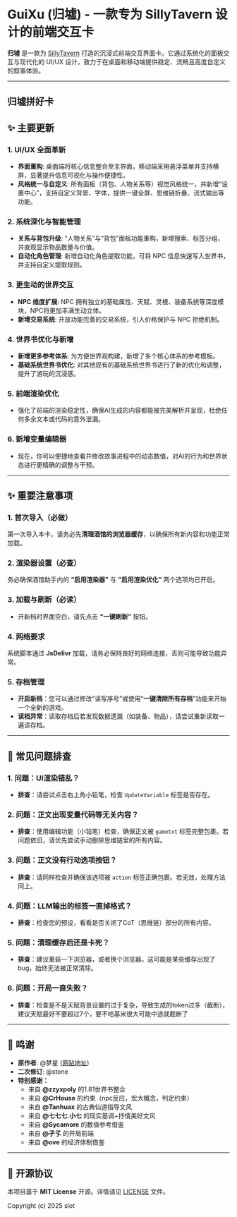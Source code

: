# GuiXu (归墟) - 一款专为 SillyTavern 设计的前端交互卡

**归墟** 是一款为 [SillyTavern](https://github.com/SillyTavern/SillyTavern) 打造的沉浸式前端交互界面卡。它通过系统化的面板交互与现代化的 UI/UX 设计，致力于在桌面和移动端提供稳定、流畅且高度自定义的叙事体验。

---

## **归墟拼好卡**

## ✨ 主要更新

### 1. **UI/UX 全面革新**
- **界面重构**: 桌面端将核心信息整合至主界面，移动端采用悬浮菜单并支持横屏，显著提升信息可视化与操作便捷性。
- **风格统一与自定义**: 所有面板（背包、人物关系等）视觉风格统一，并新增“设置中心”，支持自定义背景、字体，提供一键全屏、思维链折叠、流式输出等功能。

### 2. **系统深化与智能管理**
- **关系与背包升级**: “人物关系”与“背包”面板功能重构，新增搜索、标签分组，并直观显示物品数量与价值。
- **自动化角色管理**: 新增自动化角色提取功能，可将 NPC 信息快速写入世界书，并支持自定义提取规则。

### 3. **更生动的世界交互**
- **NPC 维度扩展**: NPC 拥有独立的基础属性、天赋、灵根、装备系统等深度模块，NPC将更加丰满生动立体。
- **新增交易系统**: 开放功能完善的交易系统，引入价格保护与 NPC 拒绝机制。

### 4. **世界书优化与新增**
- **新增更多参考体系**: 为方便世界观构建，新增了多个核心体系的参考模板。
- **基础系统世界书优化**: 对其他现有的基础系统世界书进行了新的优化和调整，提升了游玩的沉浸感。

### 5. **前端渲染优化**
- 强化了前端的渲染稳定性，确保AI生成的内容都能被完美解析并呈现，杜绝任何多余文本或代码的意外泄漏。

### 6. **新增变量编辑器**
- 现在，你可以便捷地查看并修改故事进程中的动态数值，对AI的行为和世界状态进行更精确的调整与干预。

---

## ✨ 重要注意事项

### 1. **首次导入（必做）**
第一次导入本卡，请务必先**清理酒馆的浏览器缓存**，以确保所有新内容和功能正常加载。

### 2. **渲染器设置（必查）**
务必确保酒馆助手内的 **“启用渲染器”** 与 **“启用渲染优化”** 两个选项均已开启。

### 3. **加载与刷新（必读）**
- 开新档时界面空白，请先点击 **“一键刷新”** 按钮。

### 4. **网络要求**
系统脚本通过 **JsDelivr** 加载，请务必保持良好的网络连接，否则可能导致功能异常。

### 5. **存档管理**
- **开启新档**：您可以通过修改“读写序号”或使用“**一键清除所有存档**”功能来开始一个全新的游戏。
- **读档异常**：读取存档后若发现数据遗漏（如装备、物品），请尝试重新读取一遍该存档。

---

## 🔧 常见问题排查

### 1. **问题：UI渲染错乱？**
- **排查**：请尝试点击右上角小铅笔，检查 `UpdateVariable` 标签是否存在。

### 2. **问题：正文出现变量代码等无关内容？**
- **排查**：使用编辑功能（小铅笔）检查，确保正文被 `gametxt` 标签完整包裹。若问题依旧，请优先尝试手动删除思维链里的所有内容。

### 3. **问题：正文没有行动选项按钮？**
- **排查**：请同样检查并确保该选项被 `action` 标签正确包裹。若无效，处理方法同上。

### 4. **问题：LLM输出的标签一直掉格式？**
- **排查**：检查您的预设，看看是否关闭了CoT（思维链）部分的所有内容。

### 5. **问题：清理缓存后还是卡死？**
- **排查**：建议重装一下浏览器，或者换个浏览器。这可能是某些缓存出现了bug，始终无法被正常清除。

### 6. **问题：开局一直失败？**
- **排查**：检查是不是天赋背景设置的过于复杂，导致生成的token过多（截断），建议天赋最好不要超过7个，要不哈基米很大可能中途就截断了

---

## 🙏 鸣谢

- **原作者**: @梦星 ([原贴地址](https://discord.com/channels/1134557553011998840/1395002325751300227))
- **二次修订**: @stone
- **特别感谢：**
    * 来自 **@zzyxpoly** 的1.81世界书整合
    * 来自 **@CrHouse** 的约束（npc反应，宏大概念，判定约束）
    * 来自 **@Tanhuax** 的古典仙道指导文风
    * 来自 **@七七七.小七** 的现实基调+抒情美好文风
    * 来自 **@Sycamore** 的数值参考借鉴
    * 来自 **@孑孓** 的开局前端
    * 来自 **@ove** 的经济体制借鉴
---

## 📜 开源协议

本项目基于 **MIT License** 开源。详情请见 [LICENSE](./LICENSE) 文件。

Copyright (c) 2025 slot
